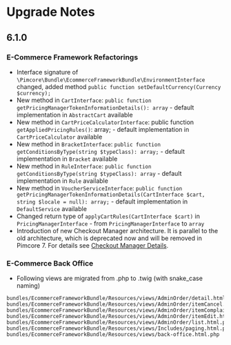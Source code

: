 # Upgrade Notes

## 6.1.0 

### E-Commerce Framework Refactorings
- Interface signature of `\Pimcore\Bundle\EcommerceFrameworkBundle\EnvironmentInterface` changed, added method `public function setDefaultCurrency(Currency $currency);`
- New method in `CartInterface`: `public function getPricingManagerTokenInformationDetails(): array` - default implementation in `AbstractCart` available
- New method in `CartPriceCalculatorInterface`: public function `getAppliedPricingRules()`: array; - default implementation in `CartPriceCalculator` available
- New method in `BracketInterface`: `public function getConditionsByType(string $typeClass): array;` - default implementation in `Bracket` available
- New method in `RuleInterface`: `public function getConditionsByType(string $typeClass): array` - default implementation in `Rule` available
- New method in `VoucherServiceInterface`: `public function getPricingManagerTokenInformationDetails(CartInterface $cart, string $locale = null): array;` - default implementation in `DefaultService` available
- Changed return type of `applyCartRules(CartInterface $cart)` in `PricingManagerInterface` - from `PricingManagerInterface` to `array`
- Introduction of new Checkout Manager architecture. It is parallel to the old architecture, which is deprecated now and will be removed in 
  Pimcore 7. For details see [Checkout Manager Details](../../10_E-Commerce_Framework/13_Checkout_Manager/08_Checkout_Manager_Details.md).

### E-Commerce Back Office
- Following views are migrated from .php to .twig (with snake_case naming)
 ```
 bundles/EcommerceFrameworkBundle/Resources/views/AdminOrder/detail.html.php
 bundles/EcommerceFrameworkBundle/Resources/views/AdminOrder/itemCancel.html.php
 bundles/EcommerceFrameworkBundle/Resources/views/AdminOrder/itemComplaint.html.php
 bundles/EcommerceFrameworkBundle/Resources/views/AdminOrder/itemEdit.html.php
 bundles/EcommerceFrameworkBundle/Resources/views/AdminOrder/list.html.php
 bundles/EcommerceFrameworkBundle/Resources/views/Includes/paging.html.php
 bundles/EcommerceFrameworkBundle/Resources/views/back-office.html.php
 ```
